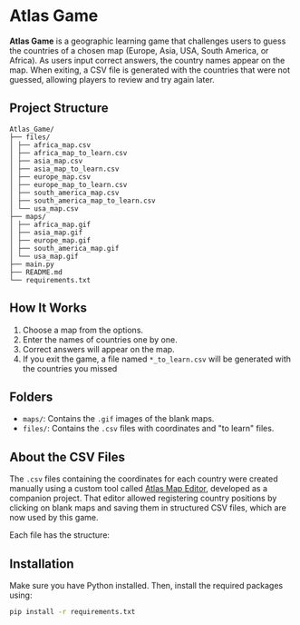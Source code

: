 # Atlas Game

**Atlas Game** is a geographic learning game that challenges users to guess the countries of a chosen map (Europe, Asia, USA, South America, or Africa). As users input correct answers, the country names appear on the map. When exiting, a CSV file is generated with the countries that were not guessed, allowing players to review and try again later.


## Project Structure

```
Atlas_Game/
├── files/
│ ├── africa_map.csv
│ ├── africa_map_to_learn.csv
│ ├── asia_map.csv
│ ├── asia_map_to_learn.csv
│ ├── europe_map.csv
│ ├── europe_map_to_learn.csv
│ ├── south_america_map.csv
│ ├── south_america_map_to_learn.csv
│ └── usa_map.csv
├── maps/
│ ├── africa_map.gif
│ ├── asia_map.gif
│ ├── europe_map.gif
│ ├── south_america_map.gif
│ └── usa_map.gif
├── main.py
├── README.md
└── requirements.txt
```




## How It Works

1. Choose a map from the options.
2. Enter the names of countries one by one.
3. Correct answers will appear on the map.
4. If you exit the game, a file named `*_to_learn.csv` will be generated with the countries you missed


## Folders

- `maps/`: Contains the `.gif` images of the blank maps.
- `files/`: Contains the `.csv` files with coordinates and "to learn" files.

## About the CSV Files

The `.csv` files containing the coordinates for each country were created manually using a custom tool called [Atlas Map Editor](https://github.com/Mikardis1/Atlas-map-editor), developed as a companion project. That editor allowed registering country positions by clicking on blank maps and saving them in structured CSV files, which are now used by this game.

Each file has the structure:



## Installation

Make sure you have Python installed. Then, install the required packages using:

```bash
pip install -r requirements.txt
